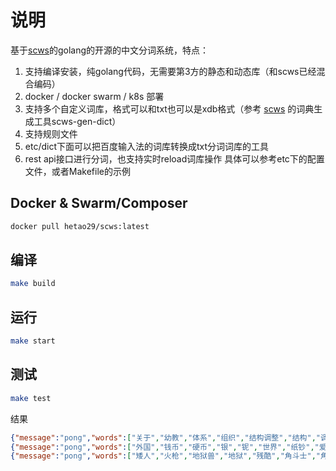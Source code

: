 # 说明

基于[scws](https://github.com/hightman/scws/)的golang的开源的中文分词系统，特点：
1. 支持编译安装，纯golang代码，无需要第3方的静态和动态库（和scws已经混合编码）
2. docker / docker swarm / k8s 部署
3. 支持多个自定义词库，格式可以和txt也可以是xdb格式（参考 [scws](https://github.com/hightman/scws/) 的词典生成工具scws-gen-dict）
4. 支持规则文件
5. etc/dict下面可以把百度输入法的词库转换成txt分词词库的工具
6. rest api接口进行分词，也支持实时reload词库操作
具体可以参考etc下的配置文件，或者Makefile的示例

## Docker & Swarm/Composer
```bash
docker pull hetao29/scws:latest
```

## 编译
```bash
make build
```

## 运行

```bash
make start
```

## 测试

```bash
make test
```
结果
```json
{"message":"pong","words":["关于","幼教","体系","组织","结构调整","结构","调整","等","的","通知"]}curl "http://127.0.0.1:8020/words?key=外国钱币硬币银铌世界纸钞爱藏"
{"message":"pong","words":["外国","钱币","硬币","银","铌","世界","纸钞","爱","藏"]}curl "http://127.0.0.1:8020/words?key=矮人火枪地狱兽残酷角斗士的军刺"
{"message":"pong","words":["矮人","火枪","地狱兽","地狱","残酷","角斗士","角斗","的","军","刺"]}
```
